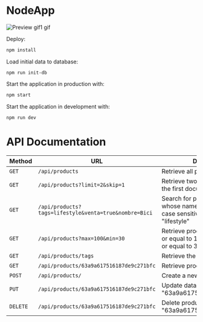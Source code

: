 # NodeApp
![Preview gif1 gif](https://user-images.githubusercontent.com/112888040/211122732-e836d8c4-872a-4e60-bc07-f87464d00962.gif)

Deploy:

```sh
npm install
```

Load initial data to database:

```
npm run init-db
```

Start the application in production with:

```sh
npm start
```

Start the application in development with:

```sh
npm run dev
```

# API Documentation


| Method   | URL                                      | Description                              |
| -------- | ---------------------------------------- | ---------------------------------------- |
| `GET`    | `/api/products`                          | Retrieve all products.                   |
| `GET`    | `/api/products?limit=2&skip=1` | Retrieve two products skipping the first document|
| `GET`    | `/api/products?tags=lifestyle&venta=true&nombre=Bici` | Search for products for sale, whose name starts with "Bici"(no case sensitive), with the tag of "lifestyle"|
| `GET`    | `/api/products?max=100&min=30` | Retrieve products with price less or equal to 100, and greater than or equal to 30|
| `GET`    | `/api/products/tags`                          | Retrieve the whole list of tags                       |
| `GET`    | `/api/products/63a9a617516187de9c271bfc`                          | Retrieve products by id                     |
| `POST`   | `/api/products/`                             | Create a new product.                       |
| `PUT`  | `/api/products/63a9a617516187de9c271bfc`                          | Update data in product of id "63a9a617516187de9c271bfc".                 |
| `DELETE` | `/api/products/63a9a617516187de9c271bfc`| Delete product of id "63a9a617516187de9c271bfc".                 |
